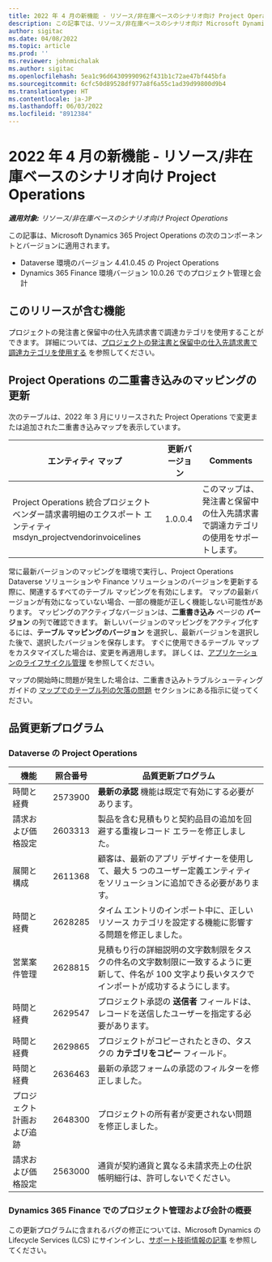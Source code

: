 ```yaml
---
title: 2022 年 4 月の新機能 - リソース/非在庫ベースのシナリオ向け Project Operations
description: この記事では、リソース/非在庫ベースのシナリオ向け Microsoft Dynamics 365 Project Operations の 2022 年 4 月リリースで利用可能な品質更新について説明します。
author: sigitac
ms.date: 04/08/2022
ms.topic: article
ms.prod: ''
ms.reviewer: johnmichalak
ms.author: sigitac
ms.openlocfilehash: 5ea1c96d64309990962f431b1c72ae47bf445bfa
ms.sourcegitcommit: 6cfc50d89528df977a8f6a55c1ad39d99800d9b4
ms.translationtype: HT
ms.contentlocale: ja-JP
ms.lasthandoff: 06/03/2022
ms.locfileid: "8912384"
---
```

# <a name="whats-new-april-2022---project-operations-for-resourcenon-stocked-based-scenarios"></a>2022 年 4 月の新機能 - リソース/非在庫ベースのシナリオ向け Project Operations

_**適用対象:** リソース/非在庫ベースのシナリオ向け Project Operations_

この記事は、Microsoft Dynamics 365 Project Operations の次のコンポーネントとバージョンに適用されます。

- Dataverse 環境のバージョン 4.41.0.45 の Project Operations
- Dynamics 365 Finance 環境バージョン 10.0.26 でのプロジェクト管理と会計

## <a name="features-included-in-this-release"></a>このリリースが含む機能

プロジェクトの発注書と保留中の仕入先請求書で調達カテゴリを使用することができます。 詳細については、[プロジェクトの発注書と保留中の仕入先請求書で調達カテゴリを使用する](configure-procurement-categories.md) を参照してください。

## <a name="project-operations-dual-write-maps-updates"></a>Project Operations の二重書き込みのマッピングの更新

次のテーブルは、2022 年 3 月にリリースされた Project Operations で変更または追加された二重書き込みマップを表示しています。

| エンティティ マップ | 更新バージョン | Comments |
| -------------- | ------------------- | ------------|
| Project Operations 統合プロジェクト ベンダー請求書明細のエクスポート エンティティ msdyn\_projectvendorinvoicelines | 1.0.0.4 | このマップは、発注書と保留中の仕入先請求書で調達カテゴリの使用をサポートします。 |

常に最新バージョンのマッピングを環境で実行し、Project Operations Dataverse ソリューションや Finance ソリューションのバージョンを更新する際に、関連するすべてのテーブル マッピングを有効にします。 マップの最新バージョンが有効になっていない場合、一部の機能が正しく機能しない可能性があります。 マッピングのアクティブなバージョンは、**二重書き込み** ページの **バージョン** の列で確認できます。 新しいバージョンのマッピングをアクティブ化するには、**テーブル マッピングのバージョン** を選択し、最新バージョンを選択した後で、選択したバージョンを保存します。 すぐに使用できるテーブル マップをカスタマイズした場合は、変更を再適用します。 詳しくは、[アプリケーションのライフサイクル管理](/dynamics365/fin-ops-core/dev-itpro/data-entities/dual-write/app-lifecycle-management) を参照してください。

マップの開始時に問題が発生した場合は、二重書き込みトラブルシューティング ガイドの [マップでのテーブル列の欠落の問題](/dynamics365/fin-ops-core/dev-itpro/data-entities/dual-write/dual-write-troubleshooting-finops-upgrades#missing-table-columns-issue-on-maps) セクションにある指示に従ってください。

## <a name="quality-updates"></a>品質更新プログラム

### <a name="project-operations-on-dataverse"></a>Dataverse の Project Operations

| 機能 | 照合番号 | 品質更新プログラム |
| ------------ | ---------------- | -------------- |
| 時間と経費 | 2573900 | **最新の承認** 機能は既定で有効にする必要があります。 |
| 請求および価格設定 | 2603313 | 製品を含む見積もりと契約品目の追加を回避する重複レコード エラーを修正しました。 |
| 展開と構成 | 2611368 | 顧客は、最新のアプリ デザイナーを使用して、最大 5 つのユーザー定義エンティティをソリューションに追加できる必要があります。 |
| 時間と経費 | 2628285 | タイム エントリのインポート中に、正しいリソース カテゴリを設定する機能に影響する問題を修正しました。 |
| 営業案件管理| 2628815 | 見積もり行の詳細説明の文字数制限をタスクの件名の文字数制限に一致するように更新して、件名が 100 文字より長いタスクでインポートが成功するようにします。 |
| 時間と経費| 2629547 | プロジェクト承認の **送信者** フィールドは、レコードを送信したユーザーを指定する必要があります。 |
| 時間と経費| 2629865 | プロジェクトがコピーされたときの、タスクの **カテゴリをコピー** フィールド。 |
| 時間と経費| 2636463 | 最新の承認フォームの承認のフィルターを修正しました。 |
| プロジェクト計画および追跡 | 2648300 | プロジェクトの所有者が変更されない問題を修正しました。 |
| 請求および価格設定 | 2563000 | 通貨が契約通貨と異なる未請求売上の仕訳帳明細行は、許可しないでください。 |

### <a name="project-management-and-accounting-in-dynamics-365-finance"></a>Dynamics 365 Finance でのプロジェクト管理および会計の概要

この更新プログラムに含まれるバグの修正については、Microsoft Dynamics の Lifecycle Services (LCS) にサインインし、[サポート技術情報の記事](https://fix.lcs.dynamics.com/Issue/Details?bugId=662864) を参照してください。
